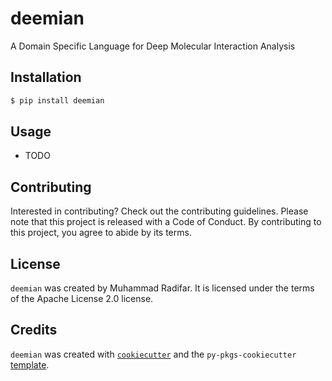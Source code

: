 # deemian

A Domain Specific Language for Deep Molecular Interaction Analysis

## Installation

```bash
$ pip install deemian
```

## Usage

- TODO

## Contributing

Interested in contributing? Check out the contributing guidelines. Please note that this project is released with a Code of Conduct. By contributing to this project, you agree to abide by its terms.

## License

`deemian` was created by Muhammad Radifar. It is licensed under the terms of the Apache License 2.0 license.

## Credits

`deemian` was created with [`cookiecutter`](https://cookiecutter.readthedocs.io/en/latest/) and the `py-pkgs-cookiecutter` [template](https://github.com/py-pkgs/py-pkgs-cookiecutter).
